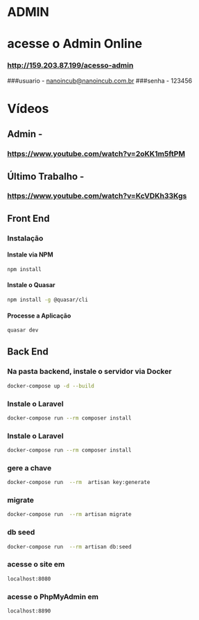 #  ADMIN 
# acesse o Admin Online
### http://159.203.87.199/acesso-admin
###usuario - nanoincub@nanoincub.com.br
###senha - 123456

# Vídeos
## Admin -
### https://www.youtube.com/watch?v=2oKK1m5ftPM
## Último Trabalho -
### https://www.youtube.com/watch?v=KcVDKh33Kgs


## Front End
### Instalação

#### Instale via NPM
```bash
npm install
```

#### Instale o Quasar
```bash
npm install -g @quasar/cli
```
#### Processe a Aplicação
```bash
quasar dev
```

## Back End
### Na pasta backend, instale o servidor via Docker
```bash
docker-compose up -d --build
```
### Instale o Laravel
```bash
docker-compose run --rm composer install
```
### Instale o Laravel
```bash
docker-compose run --rm composer install
```
### gere a chave
```bash
docker-compose run  --rm  artisan key:generate
```
### migrate 
```bash
docker-compose run  --rm artisan migrate
```
### db seed
```bash
docker-compose run  --rm artisan db:seed
```
### acesse o site em 
```bash
localhost:8080
```
### acesse o PhpMyAdmin em 
```bash
localhost:8890
```

